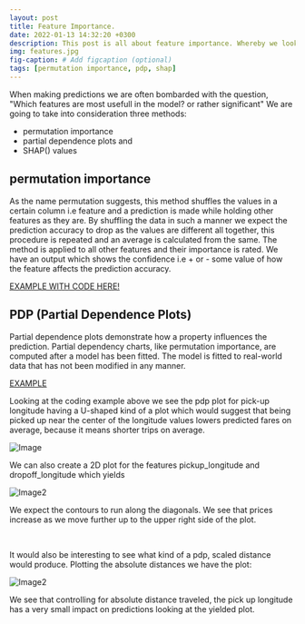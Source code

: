 ```yaml
---
layout: post
title: Feature Importance.
date: 2022-01-13 14:32:20 +0300
description: This post is all about feature importance. Whereby we look at the ways one can identify if a feature is worth having in the model or rather if it has a significant influence in the prediction. The methods are model-agnostic
img: features.jpg 
fig-caption: # Add figcaption (optional)
tags: [permutation importance, pdp, shap]
---
```


When making predictions we are often bombarded with the question, "Which features are most usefull in the model? or rather significant"
We are going to take into consideration three methods:

- permutation importance
- partial dependence plots
and
- SHAP() values

## permutation importance

As the name permutation suggests, this method shuffles the values in a certain column i.e feature
and a prediction is made while holding other features as they are. By shuffling the data in such a manner
we expect the prediction accuracy to drop as the values are different all together, this procedure is
repeated and an average is calculated from the same. The method is applied to all other features and 
their importance is rated. We have an output which shows the confidence i.e + or - some value of how the feature 
affects the prediction accuracy.

[EXAMPLE WITH CODE HERE!](https://sirwilliam254.github.io/Feature-Importance/feat.html)

## PDP (Partial Dependence Plots)

Partial dependence plots demonstrate how a property influences the prediction. Partial dependency charts, 
like permutation importance, are computed after a model has been fitted. The model is fitted to real-world 
data that has not been modified in any manner.

[EXAMPLE](https://sirwilliam254.github.io/Feature-Importance/pdp.html)

Looking at the coding example above we see the pdp plot for pick-up longitude having a U-shaped kind of
a plot which would suggest that being picked up near the center of the longitude values lowers predicted 
fares on average, because it means shorter trips on average.

![Image]({{site.baseurl}}/assets/pdp1.PNG)

We can also create a 2D plot for the features pickup_longitude and dropoff_longitude which yields

![Image2]({{site.baseurl}}/assets/pdp2.PNG)

We expect the contours to run along the diagonals. We see that prices increase 
as we move further up to the upper right side of the plot.

<br/>

It would also be interesting to see what kind of a pdp, scaled distance would produce.
Plotting the absolute distances we have the plot:

![Image2]({{site.baseurl}}/assets/pdp3.PNG)

We see that controlling for absolute distance traveled, the pick up longitude
has a very small impact on predictions looking at the yielded plot.
